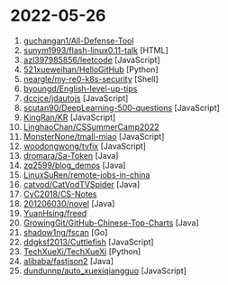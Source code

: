 # 2022-05-26

1. [guchangan1/All-Defense-Tool](https://github.com/guchangan1/All-Defense-Tool "本项目集成了全网优秀的攻防工具项目，包含自动化利用，子域名、敏感目录、端口等扫描，各大中间件，cms漏洞利用工具以及应急响应等资料。") 
2. [sunym1993/flash-linux0.11-talk](https://github.com/sunym1993/flash-linux0.11-talk "你管这破玩意叫操作系统源码 — 像小说一样品读 Linux 0.11 核心代码") [HTML]
3. [azl397985856/leetcode](https://github.com/azl397985856/leetcode "LeetCode Solutions: A Record of My Problem Solving Journey.( leetcode题解，记录自己的leetcode解题之路。)") [JavaScript]
4. [521xueweihan/HelloGitHub](https://github.com/521xueweihan/HelloGitHub "分享 GitHub 上有趣、入门级的开源项目。Share interesting, entry-level open source projects on GitHub.") [Python]
5. [neargle/my-re0-k8s-security](https://github.com/neargle/my-re0-k8s-security "[WIP] 整理过去的分享，从零开始的Kubernetes攻防 ...") [Shell]
6. [byoungd/English-level-up-tips](https://github.com/byoungd/English-level-up-tips "An advanced guide to learn English which might benefit you a lot 🎉 . 可能是让你受益匪浅的英语进阶指南。") 
7. [dccice/jdautojs](https://github.com/dccice/jdautojs "") [JavaScript]
8. [scutan90/DeepLearning-500-questions](https://github.com/scutan90/DeepLearning-500-questions "深度学习500问，以问答形式对常用的概率知识、线性代数、机器学习、深度学习、计算机视觉等热点问题进行阐述，以帮助自己及有需要的读者。 全书分为18个章节，50余万字。由于水平有限，书中不妥之处恳请广大读者批评指正。 未完待续............ 如有意合作，联系scutjy2015@163.com 版权所有，违权必究 Tan 2018.06") [JavaScript]
9. [KingRan/KR](https://github.com/KingRan/KR "") [JavaScript]
10. [LinghaoChan/CSSummerCamp2022](https://github.com/LinghaoChan/CSSummerCamp2022 "关于2022年CS保研夏令营通知公告的汇总。欢迎大家积极分享夏令营信息，资瓷一下互联网精神吼不吼啊？") 
11. [MonsterNone/tmall-miao](https://github.com/MonsterNone/tmall-miao "喵币助手：618天猫、京东任务一键完成。基于Auto.JS。") [JavaScript]
12. [woodongwong/tvfix](https://github.com/woodongwong/tvfix "live.tvfix.org（电视匣、电视侠）直播源") [JavaScript]
13. [dromara/Sa-Token](https://github.com/dromara/Sa-Token "这可能是史上功能最全的Java权限认证框架！目前已集成——登录认证、权限认证、分布式Session会话、微服务网关鉴权、单点登录、OAuth2.0、踢人下线、Redis集成、前后台分离、记住我模式、模拟他人账号、临时身份切换、账号封禁、多账号认证体系、注解式鉴权、路由拦截式鉴权、花式token生成、自动续签、同端互斥登录、会话治理、密码加密、jwt集成、Spring集成、WebFlux集成...") [Java]
14. [zq2599/blog_demos](https://github.com/zq2599/blog_demos "CSDN博客专家程序员欣宸的github，这里有六百多篇原创文章的详细分类和汇总，以及对应的源码，内容涉及Java、Docker、Kubernetes、DevOPS等方面") [Java]
15. [LinuxSuRen/remote-jobs-in-china](https://github.com/LinuxSuRen/remote-jobs-in-china "支持远程办公的中国公司") 
16. [catvod/CatVodTVSpider](https://github.com/catvod/CatVodTVSpider "") [Java]
17. [CyC2018/CS-Notes](https://github.com/CyC2018/CS-Notes "📚 技术面试必备基础知识、Leetcode、计算机操作系统、计算机网络、系统设计") 
18. [201206030/novel](https://github.com/201206030/novel "novel 是一套基于时下最新 Java 技术栈 Spring Boot 3 + Vue 3 开发的前后端分离学习型小说项目，配备详细的项目开发教程手把手教你从零开始开发上线一个生产级别的 Java 系统，由小说门户系统、作家后台管理系统、平台后台管理系统、爬虫管理系统等多个子系统构成。包括小说推荐、作品检索、小说排行榜、小说阅读、小说评论、充值订阅、新闻发布等功能。") [Java]
19. [YuanHsing/freed](https://github.com/YuanHsing/freed "") 
20. [GrowingGit/GitHub-Chinese-Top-Charts](https://github.com/GrowingGit/GitHub-Chinese-Top-Charts "🇨🇳 GitHub中文排行榜，各语言分设「软件 | 资料」榜单，精准定位中文好项目。各取所需，高效学习。") [Java]
21. [shadow1ng/fscan](https://github.com/shadow1ng/fscan "一款内网综合扫描工具，方便一键自动化、全方位漏扫扫描。") [Go]
22. [ddgksf2013/Cuttlefish](https://github.com/ddgksf2013/Cuttlefish "Scripts for self-use, ⛔️ fork") [JavaScript]
23. [TechXueXi/TechXueXi](https://github.com/TechXueXi/TechXueXi "强国通 科技强国 学习强国 xuexiqiangguo 全网最好用开源网页学习强国助手：TechXueXi （懒人刷分工具 自动学习）技术强国，支持答题，支持 docker 45分/天") [Python]
24. [alibaba/fastjson2](https://github.com/alibaba/fastjson2 "🚄 FASTJSON2是FASTJSON项目的重要升级，目标是为下一个十年提供一个高性能的JSON库") [Java]
25. [dundunnp/auto_xuexiqiangguo](https://github.com/dundunnp/auto_xuexiqiangguo "每日拿满61分！免root，四人赛双人对战秒答，安卓端学习强国自动化脚本") [JavaScript]
